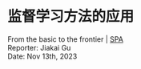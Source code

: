 # 监督学习方法的应用

<span px-2 py-1 rounded text-gray-300>
    From the basic to the frontier | <a href="https://aosl.gxmzuai.top" target="_blank">SPA</a>
</span>

<div abs-br mb-20 mr-15 flex gap-2 text-sm text-left>
    Reporter: Jiakai Gu <br />
    Date: Nov 13th, 2023 <br />
</div>

<!-- 大家好，今天我来汇报一下监督学习方法的应用。 -->